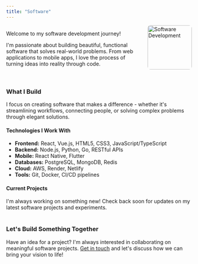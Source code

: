 ```yaml
---
title: "Software"
---
```



<div style="overflow: hidden; margin: 0; max-width: 100%;">
  <img src="/uploads/photo-1757747566427.jpg" alt="Software Development" style="float: right !important; width: 120px !important; height: 120px !important; object-fit: cover !important; border-radius: 8px !important; margin-left: 20px !important; margin-bottom: 10px !important; clear: right !important; display: inline-block !important; margin-top: 0 !important;">
  
  <p>Welcome to my software development journey!</p>
  
  <p>I'm passionate about building beautiful, functional software that solves real-world problems. From web applications to mobile apps, I love the process of turning ideas into reality through code.</p>
</div>

<div style="margin-top: 40px;">
<h3>What I Build</h3>

<p>I focus on creating software that makes a difference - whether it's streamlining workflows, connecting people, or solving complex problems through elegant solutions.</p>

<h4>Technologies I Work With</h4>
<ul>
  <li><strong>Frontend:</strong> React, Vue.js, HTML5, CSS3, JavaScript/TypeScript</li>
  <li><strong>Backend:</strong> Node.js, Python, Go, RESTful APIs</li>
  <li><strong>Mobile:</strong> React Native, Flutter</li>
  <li><strong>Databases:</strong> PostgreSQL, MongoDB, Redis</li>
  <li><strong>Cloud:</strong> AWS, Render, Netlify</li>
  <li><strong>Tools:</strong> Git, Docker, CI/CD pipelines</li>
</ul>

<h4>Current Projects</h4>
<p>I'm always working on something new! Check back soon for updates on my latest software projects and experiments.</p>

</div>

<div style="margin-top: 40px;">
<h3>Let's Build Something Together</h3>
<p>Have an idea for a project? I'm always interested in collaborating on meaningful software projects. <a href="/contact/">Get in touch</a> and let's discuss how we can bring your vision to life!</p>
</div>
